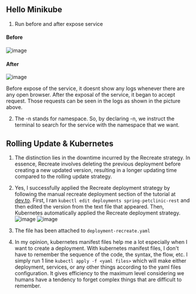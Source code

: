 ## Hello Minikube
1. Run before and after expose service
#### Before
![image](https://media.discordapp.net/attachments/1240984346689802280/1240984769106411601/image.png?ex=66488ca1&is=66473b21&hm=57d58af8e34c65beeed86cf572e3d37e80a363c23cb5e946359d685a6d943563&=&format=webp&quality=lossless&width=1168&height=103)

#### After
![image](https://media.discordapp.net/attachments/1240984346689802280/1240984365023105104/image.png?ex=66488c40&is=66473ac0&hm=339615372b08bfaaf220fe10d42ff8aa282a7e921dc95e08fa7e77400021a4fc&=&format=webp&quality=lossless&width=1158&height=217)

Before expose of the service, it doesnt show any logs whenever there are any open browser. After the exposal of the service, it began to accept request. Those requests can be seen in the logs as shown in the picture above.

2. The -n stands for namespace. So, by declaring -n, we instruct the terminal to search for the service with the namespace that we want.

## Rolling Update & Kubernetes
1. The distinction lies in the downtime incurred by the Recreate strategy. In essence, Recreate involves deleting the previous deployment before creating a new updated version, resulting in a longer updating time compared to the rolling update strategy.

2.  Yes, I successfully applied the Recreate deployment strategy by following the manual recreate deployment section of the tutorial at [dev.to](https://dev.to/cloudskills/kubernetes-deployment-strategy-recreate-3kgn). First, I ran `kubectl edit deployments spring-petclinic-rest` and then edited the version from the text file that appeared. Then, Kubernetes automatically applied the Recreate deployment strategy.
![image](https://media.discordapp.net/attachments/1240984346689802280/1241007146355916870/image.png?ex=6648a178&is=66474ff8&hm=2a117326b588fce03bb32bb43c4b81af0b2c1fa0e09f2e9f808474c2e97c4afa&=&format=webp&quality=lossless&width=1440&height=393)
![image](https://media.discordapp.net/attachments/1240984346689802280/1241007267156070400/image.png?ex=6648a195&is=66475015&hm=ed9fa741f23d0a0a551fcbd9cbef6a11d4375cd803b9f9982cd0a2f5ce6deeae&=&format=webp&quality=lossless&width=1440&height=635)

3. The file has been attached to `deployment-recreate.yaml`

4. In my opinion, kubernetes manifest files help me a lot especially when I want to create a deployment. With kubernetes manifest files, I don't have to remember the sequence of the code, the syntax, the flow, etc. I simply run 1 line `kubectl apply -f <yaml files>` which will make either deployment, services, or any other things according to the yaml files configuration. It gives efficiency to the maximum level considering we humans have a tendency to forget complex things that are difficult to remember.